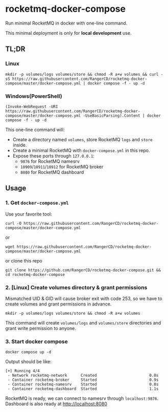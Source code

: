 # rocketmq-docker-compose

Run minimal RocketMQ in docker with one-line command.

This minimal deployment is only for **local development** use.

## TL;DR

### Linux

```
mkdir -p volumes/logs volumes/store && chmod -R a+w volumes && curl -sS https://raw.githubusercontent.com/RangerCD/rocketmq-docker-compose/master/docker-compose.yml | docker compose -f - up -d
```

### Windows(PowerShell)

```
(Invoke-WebRequest -URI https://raw.githubusercontent.com/RangerCD/rocketmq-docker-compose/master/docker-compose.yml -UseBasicParsing).Content | docker compose -f - up -d
```

This one-line command will:
- Create a directory named `volumes`, store RocketMQ `logs` and `store` inside.
- Create a minimal RocketMQ with `docker-compose.yml` in this repo.
- Expose these ports through `127.0.0.1`:
  - `9876` for RocketMQ namesrv
  - `10909`/`10911`/`10912` for RocketMQ broker
  - `8080` for RocketMQ dashboard

## Usage

### 1. Get `docker-compose.yml`

Use your favorite tool:

```
curl -O https://raw.githubusercontent.com/RangerCD/rocketmq-docker-compose/master/docker-compose.yml
```

or

```
wget https://raw.githubusercontent.com/RangerCD/rocketmq-docker-compose/master/docker-compose.yml
```

or clone this repo

```
git clone https://github.com/RangerCD/rocketmq-docker-compose.git && cd rocketmq-docker-compose
```

### 2. [Linux] Create volumes directory & grant permissions

Mismatched UID & GID will cause broker exit with code 253, so we have to create volumes and grant permissions in advance.

```
mkdir -p volumes/logs volumes/store && chmod -R a+w volumes
```

This command will create `volumes/logs` and `volumes/store` directories and grant write permission to anyone.

### 3. Start docker compose

```
docker compose up -d
```

Output should be like:

```
[+] Running 4/4
 - Network rocketmq-network      Created                       0.0s 
 - Container rocketmq-broker     Started                       0.9s 
 - Container rocketmq-namesrv    Started                       0.8s 
 - Container rocketmq-dashboard  Started                       1.1s
 ```

 RocketMQ is ready, we can connect to namesrv through `localhost:9876`. Dashboard is also ready at [http://localhost:8080](http://localhost:8080)
